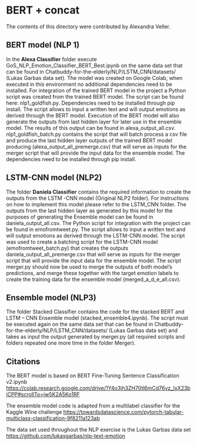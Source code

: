# BERT + concat

The contents of this directory were contributed by Alexandra Veller.

## BERT model (NLP 1)
In the **Alexa Classifier** folder execute GoS_NLP_Emotion_Classifier_BERT_Best.ipynb on the same data set that can be found in Chatbuddy-for-the-elderly/NLP/LSTM_CNN/datasets/ (Lukas Garbas data set).
The model was created on Google Colab, when executed in this environment no additional dependencies need to be installed.
For integration of the trained BERT model in the project a Python script was created from the trained BERT model. The script can be found here: nlp1_goldfish.py. Dependencies need to be installed through pip install. The script allows to input a written text and will output emotions as derived through the BERT model.
Execution of the BERT model will also generate the outputs from last hidden layer for later use in the ensemble model. The results of this output can be found in alexa_output_all.csv.
nlp1_goldfish_batch.py contains the script that will batch process a csv file and produce the last hidden layer outputs of the trained BERT model producing (alexa_output_all_premerge.csv) that will serve as inputs for the merger script that will provide the input data for the ensemble model. The dependencies need to be installed through pip install.

## LSTM-CNN model (NLP2)
The folder **Daniela Classifier** contains the required information to create the outputs from the LSTM -CNN model (Original NLP2 folder). For instructions on how to implement this model please refer to the LSTM_CNN folder. The outputs from the last hidden layer as generated by this model for the purposes of generating the Ensemble model can be found in daniela_output_all.csv.
The Python script for integration with the project can be found in emofromtweet.py. The script allows to input a written text and will output emotions as derived through the LSTM-CNN model. The script was used to create a batching script for the LSTM-CNN model (emofromtweet_batch.py) that creates the outputs daniela_output_all_premerge.csv that will serve as inputs for the merger script that will provide the input data for the ensemble model.
The script merger.py should now be used to merge the outputs of both model’s predictions, and merge these together with the target emotion labels to create the training data for the ensemble model (merged_a_d_e_all.csv).
## Ensemble model (NLP3)
The folder Stacked Classifier contains the code for the stacked BERT and LSTM – CNN Ensemble model (stacked_ensemble4.ipynb). The script must be executed again on the same data set that can be found in Chatbuddy-for-the-elderly/NLP/LSTM_CNN/datasets/ (Lukas Garbas data set) and takes as input the output generated by merger.py (all required scripts and folders repeated one more time in the folder Merger).

## Citations
The BERT model is based on BERT Fine-Tuning Sentence Classification v2.ipynb
https://colab.research.google.com/drive/1Y4o3jh3ZH70tl6mCd76vz_IxX23biCPP#scrollTo=jw5K2A5Ko1RF

The ensemble model code is adapted from a multilabel classifier for the Kaggle Wine challenge
https://towardsdatascience.com/pytorch-tabular-multiclass-classification-9f8211a123ab

The data set used throughout the NLP exercise is the Lukas Garbas data set
https://github.com/lukasgarbas/nlp-text-emotion

